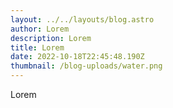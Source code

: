 ```yaml
---
layout: ../../layouts/blog.astro
author: Lorem
description: Lorem
title: Lorem
date: 2022-10-18T22:45:48.190Z
thumbnail: /blog-uploads/water.png
---
```

Lorem